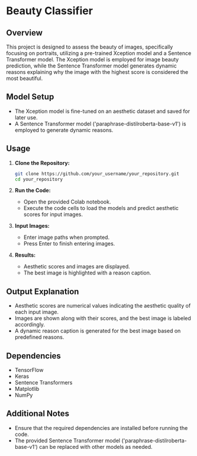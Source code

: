 # Beauty Classifier

## Overview

This project is designed to assess the beauty of images, specifically focusing on portraits, utilizing a pre-trained Xception model and a Sentence Transformer model. The Xception model is employed for image beauty prediction, while the Sentence Transformer model generates dynamic reasons explaining why the image with the highest score is considered the most beautiful.


## Model Setup

- The Xception model is fine-tuned on an aesthetic dataset and saved for later use.
- A Sentence Transformer model ('paraphrase-distilroberta-base-v1') is employed to generate dynamic reasons.

## Usage

1. **Clone the Repository:**
   ```bash
   git clone https://github.com/your_username/your_repository.git
   cd your_repository
   ```

2. **Run the Code:**
   - Open the provided Colab notebook.
   - Execute the code cells to load the models and predict aesthetic scores for input images.

3. **Input Images:**
   - Enter image paths when prompted.
   - Press Enter to finish entering images.

4. **Results:**
   - Aesthetic scores and images are displayed.
   - The best image is highlighted with a reason caption.

## Output Explanation

- Aesthetic scores are numerical values indicating the aesthetic quality of each input image.
- Images are shown along with their scores, and the best image is labeled accordingly.
- A dynamic reason caption is generated for the best image based on predefined reasons.

## Dependencies

- TensorFlow
- Keras
- Sentence Transformers
- Matplotlib
- NumPy

## Additional Notes

- Ensure that the required dependencies are installed before running the code.
- The provided Sentence Transformer model ('paraphrase-distilroberta-base-v1') can be replaced with other models as needed.

